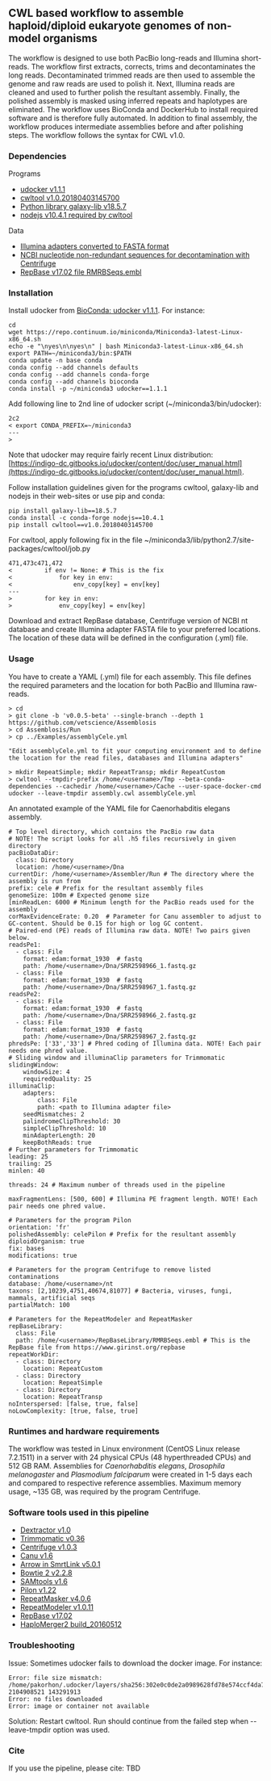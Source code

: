## CWL based workflow to assemble haploid/diploid eukaryote genomes of non-model organisms
The workflow is designed to use both PacBio long-reads and Illumina short-reads. The workflow first extracts, corrects, trims and decontaminates the long reads. Decontaminated trimmed reads are then used to assemble the genome and raw reads are used to polish it. Next, Illumina reads are cleaned and used to further polish the resultant assembly. Finally, the polished assembly is masked using inferred repeats and haplotypes are eliminated. The workflow uses BioConda and DockerHub to install required software and is therefore fully automated. In addition to final assembly, the workflow produces intermediate assemblies before and after polishing steps. The workflow follows the syntax for CWL v1.0.

### Dependencies
Programs
* [udocker v1.1.1](https://github.com/indigo-dc/udocker)
* [cwltool v1.0.20180403145700](https://github.com/common-workflow-language/cwltool)
* [Python library galaxy-lib v18.5.7](https://pypi.org/project/galaxy-lib)
* [nodejs v10.4.1 required by cwltool](https://nodejs.org/en)

Data
* [Illumina adapters converted to FASTA format](http://sapac.support.illumina.com/downloads/illumina-adapter-sequences-document-1000000002694.html)
* [NCBI nucleotide non-redundant sequences for decontamination with Centrifuge](http://www.ccb.jhu.edu/software/centrifuge)
* [RepBase v17.02 file RMRBSeqs.embl](https://www.girinst.org/repbase)

### Installation
Install udocker from [BioConda: udocker v1.1.1](https://bioconda.github.io/recipes/udocker/README.html). For instance:
```
cd
wget https://repo.continuum.io/miniconda/Miniconda3-latest-Linux-x86_64.sh
echo -e "\nyes\n\nyes\n" | bash Miniconda3-latest-Linux-x86_64.sh
export PATH=~/miniconda3/bin:$PATH
conda update -n base conda
conda config --add channels defaults
conda config --add channels conda-forge
conda config --add channels bioconda
conda install -p ~/miniconda3 udocker==1.1.1
```
Add following line to 2nd line of udocker script (~/miniconda3/bin/udocker):
```
2c2
< export CONDA_PREFIX=~/miniconda3
---
>
```
Note that udocker may require fairly recent Linux distribution: [https://indigo-dc.gitbooks.io/udocker/content/doc/user_manual.html](https://indigo-dc.gitbooks.io/udocker/content/doc/user_manual.html).

Follow installation guidelines given for the programs cwltool, galaxy-lib and nodejs in their web-sites or use pip and conda:
```
pip install galaxy-lib==18.5.7
conda install -c conda-forge nodejs==10.4.1
pip install cwltool==v1.0.20180403145700
```

For cwltool, apply following fix in the file ~/miniconda3/lib/python2.7/site-packages/cwltool/job.py
```
471,473c471,472
<         if env != None: # This is the fix
<             for key in env:
<                 env_copy[key] = env[key]
---
>         for key in env:
>             env_copy[key] = env[key]
```

Download and extract RepBase database, Centrifuge version of NCBI nt database and create Illumina adapter FASTA file to your preferred locations.
The location of these data will be defined in the configuration (.yml) file.

### Usage
You have to create a YAML (.yml) file for each assembly. This file defines the required parameters and the location for both PacBio and Illumina raw-reads.
```
> cd
> git clone -b 'v0.0.5-beta' --single-branch --depth 1 https://github.com/vetscience/Assemblosis
> cd Assemblosis/Run
> cp ../Examples/assemblyCele.yml

"Edit assemblyCele.yml to fit your computing environment and to define the location for the read files, databases and Illumina adapters"

> mkdir RepeatSimple; mkdir RepeatTransp; mkdir RepeatCustom
> cwltool --tmpdir-prefix /home/<username>/Tmp --beta-conda-dependencies --cachedir /home/<username>/Cache --user-space-docker-cmd udocker --leave-tmpdir assembly.cwl assemblyCele.yml
```

An annotated example of the YAML file for Caenorhabditis elegans assembly.
```
# Top level directory, which contains the PacBio raw data
# NOTE! The script looks for all .h5 files recursively in given directory
pacBioDataDir:
  class: Directory
  location: /home/<username>/Dna
currentDir: /home/<username>/Assembler/Run # The directory where the assembly is run from
prefix: cele # Prefix for the resultant assembly files
genomeSize: 100m # Expected genome size
[minReadLen: 6000 # Minimum length for the PacBio reads used for the assembly
corMaxEvidenceErate: 0.20  # Parameter for Canu assembler to adjust to GC-content. Should be 0.15 for high or log GC content.
# Paired-end (PE) reads of Illumina raw data. NOTE! Two pairs given below.
readsPe1:
  - class: File
    format: edam:format_1930  # fastq
    path: /home/<username>/Dna/SRR2598966_1.fastq.gz
  - class: File
    format: edam:format_1930  # fastq
    path: /home/<username>/Dna/SRR2598967_1.fastq.gz
readsPe2:
  - class: File
    format: edam:format_1930  # fastq
    path: /home/<username>/Dna/SRR2598966_2.fastq.gz
  - class: File
    format: edam:format_1930  # fastq
    path: /home/<username>/Dna/SRR2598967_2.fastq.gz
phredsPe: ['33','33'] # Phred coding of Illumina data. NOTE! Each pair needs one phred value.
# Sliding window and illuminaClip parameters for Trimmomatic
slidingWindow:
    windowSize: 4
    requiredQuality: 25
illuminaClip:
    adapters:
        class: File
        path: <path to Illumina adapter file>
    seedMismatches: 2
    palindromeClipThreshold: 30
    simpleClipThreshold: 10
    minAdapterLength: 20
    keepBothReads: true
# Further parameters for Trimmomatic
leading: 25
trailing: 25
minlen: 40

threads: 24 # Maximum number of threads used in the pipeline

maxFragmentLens: [500, 600] # Illumina PE fragment length. NOTE! Each pair needs one phred value.

# Parameters for the program Pilon
orientation: 'fr'
polishedAssembly: celePilon # Prefix for the resultant assembly
diploidOrganism: true
fix: bases
modifications: true

# Parameters for the program Centrifuge to remove listed contaminations
database: /home/<username>/nt
taxons: [2,10239,4751,40674,81077] # Bacteria, viruses, fungi, mammals, artificial seqs
partialMatch: 100

# Parameters for the RepeatModeler and RepeatMasker
repBaseLibrary:
  class: File
  path: /home/<username>/RepBaseLibrary/RMRBSeqs.embl # This is the RepBase file from https://www.girinst.org/repbase
repeatWorkDir:
  - class: Directory
    location: RepeatCustom
  - class: Directory
    location: RepeatSimple
  - class: Directory
    location: RepeatTransp
noInterspersed: [false, true, false]
noLowComplexity: [true, false, true]
```
### Runtimes and hardware requirements
The workflow was tested in Linux environment (CentOS Linux release 7.2.1511) in a server with 24 physical CPUs (48 hyperthreaded CPUs) and 512 GB RAM.
Assemblies for *Caenorhabditis elegans*, *Drosophila melanogaster* and *Plasmodium falciparum* were created in 1-5 days each and compared to respective reference assemblies.
Maximum memory usage, ~135 GB, was required by the program Centrifuge.

### Software tools used in this pipeline
* [Dextractor v1.0](https://github.com/thegenemyers/DEXTRACTOR)
* [Trimmomatic v0.36](http://www.usadellab.org/cms/?page=trimmomatic)
* [Centrifuge v1.0.3](http://www.ccb.jhu.edu/software/centrifuge)
* [Canu v1.6](http://canu.readthedocs.io/en/latest/index.html)
* [Arrow in SmrtLink v5.0.1](https://www.pacb.com/support/software-downloads)
* [Bowtie 2 v2.2.8](http://bowtie-bio.sourceforge.net/bowtie2/index.shtml)
* [SAMtools v1.6](http://samtools.sourceforge.net)
* [Pilon v1.22](https://github.com/broadinstitute/pilon)
* [RepeatMasker v4.0.6](http://www.repeatmasker.org)
* [RepeatModeler v1.0.11](http://www.repeatmasker.org)
* [RepBase v17.02](https://www.girinst.org/repbase)
* [HaploMerger2 build_20160512](https://github.com/mapleforest/HaploMerger2)

### Troubleshooting
Issue: Sometimes udocker fails to download the docker image. For instance:
```
Error: file size mismatch: /home/pakorhon/.udocker/layers/sha256:302e0c0de2a0989628fd78e574ccf4da76e2e14840bdf2199bb3bff951fbe739 2104908521 143291913
Error: no files downloaded
Error: image or container not available
```
Solution: Restart cwltool. Run should continue from the failed step when --leave-tmpdir option was used.

### Cite
If you use the pipeline, please cite: TBD

